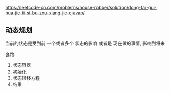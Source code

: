 https://leetcode-cn.com/problems/house-robber/solution/dong-tai-gui-hua-jie-ti-si-bu-zou-xiang-jie-cjavap/


##  动态规划

当前的状态是受到前 一个或者多个 状态的影响
或者是
现在做的事情, 影响到将来

套路:
1. 状态容器
2. 初始化
3. 状态转移方程
4. 结果
